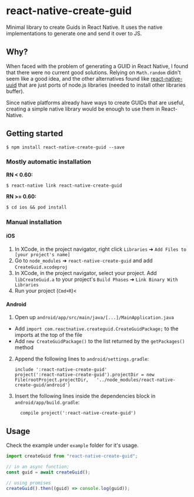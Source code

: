 # react-native-create-guid

Minimal library to create Guids in React Native. It uses the native implementations to generate one and send it over to JS.

## Why?

When faced with the problem of generating a GUID in React Native, I found that there were no current good solutions. Relying on `Math.random` didn't seem like a good idea, and the other alternatives found like [react-native-uuid](https://www.npmjs.com/package/react-native-uuid) that are just ports of node.js libraries (needed to install other libraries buffer).

Since native platforms already have ways to create GUIDs that are useful, creating a simple native library would be enough to use them in React-Native.

## Getting started

`$ npm install react-native-create-guid --save`

### Mostly automatic installation

**RN < 0.60:**

`$ react-native link react-native-create-guid`

**RN >= 0.60:**

`$ cd ios && pod install`

### Manual installation

#### iOS

1. In XCode, in the project navigator, right click `Libraries` ➜ `Add Files to [your project's name]`
2. Go to `node_modules` ➜ `react-native-create-guid` and add `CreateGuid.xcodeproj`
3. In XCode, in the project navigator, select your project. Add `libCreateGuid.a` to your project's `Build Phases` ➜ `Link Binary With Libraries`
4. Run your project (`Cmd+R`)<

#### Android

1. Open up `android/app/src/main/java/[...]/MainApplication.java`

- Add `import com.reactnative.createguid.CreateGuidPackage;` to the imports at the top of the file
- Add `new CreateGuidPackage()` to the list returned by the `getPackages()` method

2. Append the following lines to `android/settings.gradle`:
   ```
   include ':react-native-create-guid'
   project(':react-native-create-guid').projectDir = new File(rootProject.projectDir, 	'../node_modules/react-native-create-guid/android')
   ```
3. Insert the following lines inside the dependencies block in `android/app/build.gradle`:
   ```
     compile project(':react-native-create-guid')
   ```

## Usage

Check the example under `example` folder for it's usage.

```javascript
import createGuid from "react-native-create-guid";

// in an async function;
const guid = await createGuid();

// using promises
createGuid().then((guid) => console.log(guid));
```
